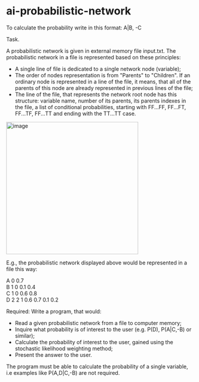 # ai-probabilistic-network

To calculate the probability write in this format: A|B, -C

Task.

A probabilistic network is given in external memory file input.txt. The probabilistic network in a file is represented based on these principles:

- A single line of file is dedicated to a single network node (variable);
- The order of nodes representation is from "Parents" to "Children". If an ordinary node is represented in a line of the file, it means, that all of the parents of this node are already represented in previous lines of the file;
- The line of the file, that represents the network root node has this structure: variable name, number of its parents, its parents indexes in the file, a list of conditional probabilities, starting with FF...FF, FF...FT, FF...TF, FF...TT and ending with the TT...TT case.

<img width="353" alt="image" src="https://github.com/dklpp/ai-probabilistic-network/assets/74605425/fb31f2a7-9a19-4db0-9e10-740c10df7706">

E.g., the probabilistic network displayed above would be represented in a file this way:

A 0       0.7  
B 1 0     0.1 0.4  
C 1 0     0.6 0.8  
D 2 2 1   0.6 0.7 0.1 0.2  

Required: Write a program, that would:
- Read a given probabilistic network from a file to computer memory;
- Inquire what probability is of interest to the user (e.g. P(D), P(A|C,-B) or similar);
- Calculate the probability of interest to the user, gained using the stochastic likelihood weighting method;
- Present the answer to the user.

The program must be able to calculate the probability of a single variable, i.e examples like P(A,D|C,-B) are not required.
